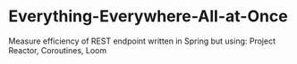 # Everything-Everywhere-All-at-Once
Measure efficiency of REST endpoint written in Spring but using: Project Reactor, Coroutines, Loom
